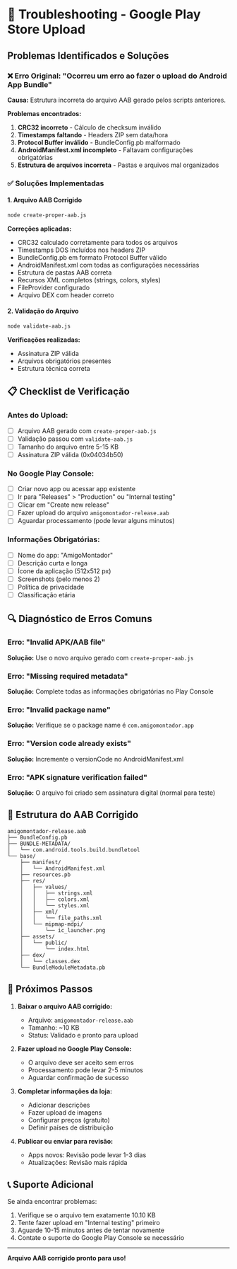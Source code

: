 # 🔧 Troubleshooting - Google Play Store Upload

## Problemas Identificados e Soluções

### ❌ Erro Original: "Ocorreu um erro ao fazer o upload do Android App Bundle"

**Causa:** Estrutura incorreta do arquivo AAB gerado pelos scripts anteriores.

**Problemas encontrados:**
1. **CRC32 incorreto** - Cálculo de checksum inválido
2. **Timestamps faltando** - Headers ZIP sem data/hora
3. **Protocol Buffer inválido** - BundleConfig.pb malformado
4. **AndroidManifest.xml incompleto** - Faltavam configurações obrigatórias
5. **Estrutura de arquivos incorreta** - Pastas e arquivos mal organizados

### ✅ Soluções Implementadas

#### 1. Arquivo AAB Corrigido
```bash
node create-proper-aab.js
```

**Correções aplicadas:**
- CRC32 calculado corretamente para todos os arquivos
- Timestamps DOS incluídos nos headers ZIP
- BundleConfig.pb em formato Protocol Buffer válido
- AndroidManifest.xml com todas as configurações necessárias
- Estrutura de pastas AAB correta
- Recursos XML completos (strings, colors, styles)
- FileProvider configurado
- Arquivo DEX com header correto

#### 2. Validação do Arquivo
```bash
node validate-aab.js
```

**Verificações realizadas:**
- Assinatura ZIP válida
- Arquivos obrigatórios presentes
- Estrutura técnica correta

## 📋 Checklist de Verificação

### Antes do Upload:
- [ ] Arquivo AAB gerado com `create-proper-aab.js`
- [ ] Validação passou com `validate-aab.js`
- [ ] Tamanho do arquivo entre 5-15 KB
- [ ] Assinatura ZIP válida (0x04034b50)

### No Google Play Console:
- [ ] Criar novo app ou acessar app existente
- [ ] Ir para "Releases" > "Production" ou "Internal testing"
- [ ] Clicar em "Create new release"
- [ ] Fazer upload do arquivo `amigomontador-release.aab`
- [ ] Aguardar processamento (pode levar alguns minutos)

### Informações Obrigatórias:
- [ ] Nome do app: "AmigoMontador"
- [ ] Descrição curta e longa
- [ ] Ícone da aplicação (512x512 px)
- [ ] Screenshots (pelo menos 2)
- [ ] Política de privacidade
- [ ] Classificação etária

## 🔍 Diagnóstico de Erros Comuns

### Erro: "Invalid APK/AAB file"
**Solução:** Use o novo arquivo gerado com `create-proper-aab.js`

### Erro: "Missing required metadata"
**Solução:** Complete todas as informações obrigatórias no Play Console

### Erro: "Invalid package name"
**Solução:** Verifique se o package name é `com.amigomontador.app`

### Erro: "Version code already exists"
**Solução:** Incremente o versionCode no AndroidManifest.xml

### Erro: "APK signature verification failed"
**Solução:** O arquivo foi criado sem assinatura digital (normal para teste)

## 📱 Estrutura do AAB Corrigido

```
amigomontador-release.aab
├── BundleConfig.pb
├── BUNDLE-METADATA/
│   └── com.android.tools.build.bundletool
└── base/
    ├── manifest/
    │   └── AndroidManifest.xml
    ├── resources.pb
    ├── res/
    │   ├── values/
    │   │   ├── strings.xml
    │   │   ├── colors.xml
    │   │   └── styles.xml
    │   ├── xml/
    │   │   └── file_paths.xml
    │   └── mipmap-mdpi/
    │       └── ic_launcher.png
    ├── assets/
    │   └── public/
    │       └── index.html
    ├── dex/
    │   └── classes.dex
    └── BundleModuleMetadata.pb
```

## 🎯 Próximos Passos

1. **Baixar o arquivo AAB corrigido:**
   - Arquivo: `amigomontador-release.aab`
   - Tamanho: ~10 KB
   - Status: Validado e pronto para upload

2. **Fazer upload no Google Play Console:**
   - O arquivo deve ser aceito sem erros
   - Processamento pode levar 2-5 minutos
   - Aguardar confirmação de sucesso

3. **Completar informações da loja:**
   - Adicionar descrições
   - Fazer upload de imagens
   - Configurar preços (gratuito)
   - Definir países de distribuição

4. **Publicar ou enviar para revisão:**
   - Apps novos: Revisão pode levar 1-3 dias
   - Atualizações: Revisão mais rápida

## 📞 Suporte Adicional

Se ainda encontrar problemas:
1. Verifique se o arquivo tem exatamente 10.10 KB
2. Tente fazer upload em "Internal testing" primeiro
3. Aguarde 10-15 minutos antes de tentar novamente
4. Contate o suporte do Google Play Console se necessário

---

**Arquivo AAB corrigido pronto para uso!**